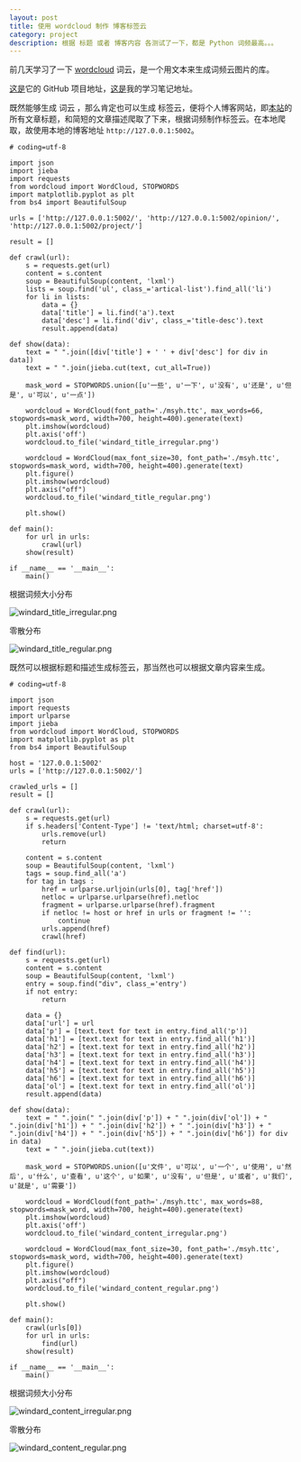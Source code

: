 ```yaml
---
layout: post
title: 使用 wordcloud 制作 博客标签云
category: project
description: 根据 标题 或者 博客内容 各测试了一下，都是 Python 词频最高。。。
---
```


前几天学习了一下 [wordcloud](http://amueller.github.io/word_cloud/) 词云，是一个用文本来生成词频云图片的库。

[这是](https://github.com/amueller/word_cloud)它的 GitHub 项目地址，[这是](https://github.com/windard/Python_Lib/blob/master/content/wordcloud.md)我的学习笔记地址。

既然能够生成 词云 ，那么肯定也可以生成 标签云，便将个人博客网站，即[本站](https://windard.com/)的所有文章标题，和简短的文章描述爬取了下来，根据词频制作标签云。在本地爬取，故使用本地的博客地址 `http://127.0.0.1:5002`。

```
# coding=utf-8

import json
import jieba
import requests
from wordcloud import WordCloud, STOPWORDS
import matplotlib.pyplot as plt
from bs4 import BeautifulSoup

urls = ['http://127.0.0.1:5002/', 'http://127.0.0.1:5002/opinion/', 'http://127.0.0.1:5002/project/']

result = []

def crawl(url):
    s = requests.get(url)
    content = s.content
    soup = BeautifulSoup(content, 'lxml')
    lists = soup.find('ul', class_='artical-list').find_all('li')
    for li in lists:
        data = {}
        data['title'] = li.find('a').text
        data['desc'] = li.find('div', class_='title-desc').text
        result.append(data)

def show(data):
    text = " ".join([div['title'] + ' ' + div['desc'] for div in data])
    text = " ".join(jieba.cut(text, cut_all=True))

    mask_word = STOPWORDS.union([u'一些', u'一下', u'没有', u'还是', u'但是', u'可以', u'一点'])

    wordcloud = WordCloud(font_path='./msyh.ttc', max_words=66, stopwords=mask_word, width=700, height=400).generate(text)
    plt.imshow(wordcloud)
    plt.axis('off')
    wordcloud.to_file('windard_title_irregular.png')

    wordcloud = WordCloud(max_font_size=30, font_path='./msyh.ttc', stopwords=mask_word, width=700, height=400).generate(text)
    plt.figure()
    plt.imshow(wordcloud)
    plt.axis("off")
    wordcloud.to_file('windard_title_regular.png')

    plt.show()

def main():
    for url in urls:
        crawl(url)
    show(result)

if __name__ == '__main__':
    main()
```

根据词频大小分布

![windard_title_irregular.png](/images/windard_title_irregular.png)

零散分布

![windard_title_regular.png](/images/windard_title_regular.png)

既然可以根据标题和描述生成标签云，那当然也可以根据文章内容来生成。

```
# coding=utf-8

import json
import requests
import urlparse
import jieba
from wordcloud import WordCloud, STOPWORDS
import matplotlib.pyplot as plt
from bs4 import BeautifulSoup

host = '127.0.0.1:5002'
urls = ['http://127.0.0.1:5002/']

crawled_urls = []
result = []

def crawl(url):
    s = requests.get(url)
    if s.headers['Content-Type'] != 'text/html; charset=utf-8':
        urls.remove(url)
        return

    content = s.content
    soup = BeautifulSoup(content, 'lxml')
    tags = soup.find_all('a')
    for tag in tags :
        href = urlparse.urljoin(urls[0], tag['href'])
        netloc = urlparse.urlparse(href).netloc
        fragment = urlparse.urlparse(href).fragment
        if netloc != host or href in urls or fragment != '':
            continue
        urls.append(href)
        crawl(href)

def find(url):
    s = requests.get(url)
    content = s.content
    soup = BeautifulSoup(content, 'lxml')
    entry = soup.find("div", class_='entry')
    if not entry:
        return

    data = {}
    data['url'] = url
    data['p'] = [text.text for text in entry.find_all('p')]
    data['h1'] = [text.text for text in entry.find_all('h1')]
    data['h2'] = [text.text for text in entry.find_all('h2')]
    data['h3'] = [text.text for text in entry.find_all('h3')]
    data['h4'] = [text.text for text in entry.find_all('h4')]
    data['h5'] = [text.text for text in entry.find_all('h5')]
    data['h6'] = [text.text for text in entry.find_all('h6')]
    data['ol'] = [text.text for text in entry.find_all('ol')]
    result.append(data)

def show(data):
    text = " ".join(" ".join(div['p']) + " ".join(div['ol']) + " ".join(div['h1']) + " ".join(div['h2']) + " ".join(div['h3']) + " ".join(div['h4']) + " ".join(div['h5']) + " ".join(div['h6']) for div in data)
    text = " ".join(jieba.cut(text))

    mask_word = STOPWORDS.union([u'文件', u'可以', u'一个', u'使用', u'然后', u'什么', u'查看', u'这个', u'如果', u'没有', u'但是', u'或者', u'我们', u'就是', u'需要'])

    wordcloud = WordCloud(font_path='./msyh.ttc', max_words=88, stopwords=mask_word, width=700, height=400).generate(text)
    plt.imshow(wordcloud)
    plt.axis('off')
    wordcloud.to_file('windard_content_irregular.png')

    wordcloud = WordCloud(max_font_size=30, font_path='./msyh.ttc', stopwords=mask_word, width=700, height=400).generate(text)
    plt.figure()
    plt.imshow(wordcloud)
    plt.axis("off")
    wordcloud.to_file('windard_content_regular.png')

    plt.show()

def main():
    crawl(urls[0])
    for url in urls:
        find(url)
    show(result)

if __name__ == '__main__':
    main()

```

根据词频大小分布

![windard_content_irregular.png](/images/windard_content_irregular.png)

零散分布

![windard_content_regular.png](/images/windard_content_regular.png)
